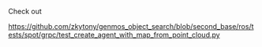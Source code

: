 Check out

https://github.com/zkytony/genmos_object_search/blob/second_base/ros/tests/spot/grpc/test_create_agent_with_map_from_point_cloud.py
